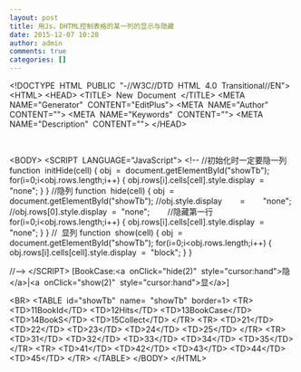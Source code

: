```yaml
---
layout: post
title: 用Js，DHTML控制表格的某一列的显示与隐藏
date: 2015-12-07 10:28
author: admin
comments: true
categories: []
---
```

<div id="cnblogs_post_body">

&lt;!DOCTYPE  HTML  PUBLIC  "-//W3C//DTD  HTML  4.0  Transitional//EN"&gt;
&lt;HTML&gt;
&lt;HEAD&gt;
&lt;TITLE&gt;  New  Document  &lt;/TITLE&gt;
&lt;META  NAME="Generator"  CONTENT="EditPlus"&gt;
&lt;META  NAME="Author"  CONTENT=""&gt;
&lt;META  NAME="Keywords"  CONTENT=""&gt;
&lt;META  NAME="Description"  CONTENT=""&gt;
&lt;/HEAD&gt;

&nbsp;

&lt;BODY&gt;
&lt;SCRIPT  LANGUAGE="JavaScript"&gt;
&lt;!--
//初始化时一定要隐一列
function  initHide(cell)
{
obj  =  document.getElementById("showTb");
for(i=0;i&lt;obj.rows.length;i++)
{
obj.rows[i].cells[cell].style.display  =  "none";
}
}
//隐列
function  hide(cell)
{
obj  =  document.getElementById("showTb");
//obj.style.display        =        "none";
//obj.rows[0].style.display  =  "none";        //隐藏第一行
for(i=0;i&lt;obj.rows.length;i++)
{
obj.rows[i].cells[cell].style.display  =  "none";
}
}
//  显列
function  show(cell)
{
obj  =  document.getElementById("showTb");
for(i=0;i&lt;obj.rows.length;i++)
{
obj.rows[i].cells[cell].style.display  =  "block";
}
}

//--&gt;
&lt;/SCRIPT&gt;
[BookCase:&lt;a  onClick="hide(2)"  style="cursor:hand"&gt;隐&lt;/a&gt;|&lt;a  onClick="show(2)"  style="cursor:hand"&gt;显&lt;/a&gt;]

&lt;BR&gt;
&lt;TABLE  id="showTb"  name=  "showTb"  border=1&gt;
&lt;TR&gt;
&lt;TD&gt;11BookId&lt;/TD&gt;
&lt;TD&gt;12Hits&lt;/TD&gt;
&lt;TD&gt;13BookCase&lt;/TD&gt;
&lt;TD&gt;14BookS&lt;/TD&gt;
&lt;TD&gt;15Collect&lt;/TD&gt;
&lt;/TR&gt;
&lt;TR&gt;
&lt;TD&gt;21&lt;/TD&gt;
&lt;TD&gt;22&lt;/TD&gt;
&lt;TD&gt;23&lt;/TD&gt;
&lt;TD&gt;24&lt;/TD&gt;
&lt;TD&gt;25&lt;/TD&gt;
&lt;/TR&gt;
&lt;TR&gt;
&lt;TD&gt;31&lt;/TD&gt;
&lt;TD&gt;32&lt;/TD&gt;
&lt;TD&gt;33&lt;/TD&gt;
&lt;TD&gt;34&lt;/TD&gt;
&lt;TD&gt;35&lt;/TD&gt;
&lt;/TR&gt;
&lt;TR&gt;
&lt;TD&gt;41&lt;/TD&gt;
&lt;TD&gt;42&lt;/TD&gt;
&lt;TD&gt;43&lt;/TD&gt;
&lt;TD&gt;44&lt;/TD&gt;
&lt;TD&gt;45&lt;/TD&gt;
&lt;/TR&gt;
&lt;/TABLE&gt;
&lt;/BODY&gt;
&lt;/HTML&gt;

</div>
<div class="clear"></div>
<div id="blog_post_info_block"></div>
